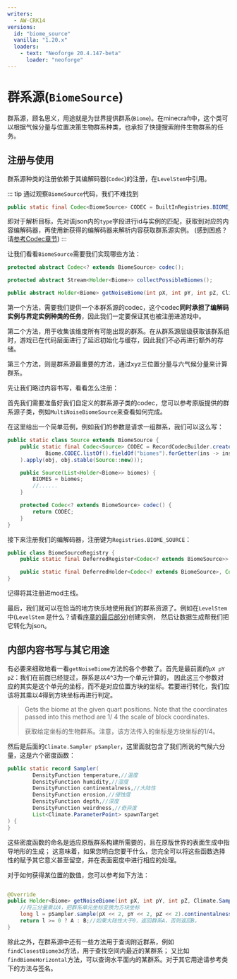 ```yaml
---
writers:
  - AW-CRK14
versions:
  id: "biome_source"
  vanilla: "1.20.x"
  loaders:
    - text: "Neoforge 20.4.147-beta"
      loader: "neoforge"
---
```


# 群系源(`BiomeSource`)

群系源，顾名思义，用途就是为世界提供群系(`Biome`)。在minecraft中，这个类可以根据气候分量与位置决策生物群系种类，也承担了快捷搜索附件生物群系的任务。

## 注册与使用

群系源种类的注册依赖于其编解码器(`Codec`)的注册，在`LevelStem`中引用。

::: tip
通过观察`BiomeSource`代码，我们不难找到

```java
public static final Codec<BiomeSource> CODEC = BuiltInRegistries.BIOME_SOURCE.byNameCodec().dispatchStable(BiomeSource::codec, Function.identity());
```

即对于解析目标，先对该json内的`type`字段进行id与实例的匹配，获取到对应的内容编解码器，再使用新获得的编解码器来解析内容获取群系源实例。
(感到困惑？请[参考Codec章节](../data/codec.md#dispatch))
:::

让我们看看`BiomeSource`需要我们实现哪些方法：

```java
protected abstract Codec<? extends BiomeSource> codec();

protected abstract Stream<Holder<Biome>> collectPossibleBiomes();

public abstract Holder<Biome> getNoiseBiome(int pX, int pY, int pZ, Climate.Sampler pSampler);
```

第一个方法，需要我们提供一个本群系源的codec，这个codec**同时承担了编解码实例与界定实例种类的任务**，因此我们一定要保证其也被注册进游戏中。

第二个方法，用于收集该维度所有可能出现的群系。在从群系源层级获取该群系组时，游戏已在代码层面进行了延迟初始化与缓存，因此我们不必再进行额外的存储。

第三个方法，则是群系源最重要的方法，通过xyz三位置分量与六气候分量来计算群系。

先让我们略过内容书写，看看怎么注册：

首先我们需要准备好我们自定义的群系源子类的codec，您可以参考原版提供的群系源子类，例如`MultiNoiseBiomeSource`来查看如何完成。

在这里给出一个简单范例，例如我们的参数是请求一组群系，我们可以这么写：

```java
public static class Source extends BiomeSource {
    public static final Codec<Source> CODEC = RecordCodecBuilder.create(obj -> obj.group(
            Biome.CODEC.listOf().fieldOf("biomes").forGetter(ins -> ins.BIOMES)
    ).apply(obj, obj.stable(Source::new)));

    public Source(List<Holder<Biome>> biomes) {
        BIOMES = biomes;
        //......
    }

    protected Codec<? extends BiomeSource> codec() {
        return CODEC;
    }
}
```

接下来注册我们的编解码器，注册键为`Registries.BIOME_SOURCE`：

```java
public class BiomeSourceRegistry {
    public static final DeferredRegister<Codec<? extends BiomeSource>> REGISTER = DeferredRegister.create(Registries.BIOME_SOURCE, Arkdust.MODID);

    public static final DeferredHolder<Codec<? extends BiomeSource>, Codec<SarconDimension.Source>> SARCON = REGISTER.register("sarcon", () -> SarconDimension.Source.CODEC);
}
```

记得将其注册进mod主线。

最后，我们就可以在恰当的地方快乐地使用我们的群系资源了。例如在`LevelStem`中(`LevelStem`
是什么？请看[序章的最后部分](start.md))创建实例，
然后让数据生成帮我们把它转化为json。

## 内部内容书写与其它用途

有必要来细致地看一看`getNoiseBiome`方法的各个参数了。首先是最前面的`pX pY pZ`：我们在前面已经提过，群系是以4^3为一个单元计算的，
因此这三个参数对应的其实是这个单元的坐标，而不是对应位置方块的坐标。若要进行转化，我们应该将其乘以4得到方块坐标再进行判定。

> Gets the biome at the given quart positions. Note that the coordinates passed into this method are 1/ 4 the scale of
> block coordinates.
>
> 获取给定坐标的生物群系。注意，该方法传入的坐标是方块坐标的1/4。

然后是后面的`Climate.Sampler pSampler`，这里面就包含了我们所说的气候六分量，这是六个密度函数：

```java
public static record Sampler(
        DensityFunction temperature,//温度
        DensityFunction humidity,//湿度
        DensityFunction continentalness,//大陆性
        DensityFunction erosion,//侵蚀度
        DensityFunction depth,//深度
        DensityFunction weirdness,//奇异度
        List<Climate.ParameterPoint> spawnTarget
) {
}
```

这些密度函数的命名是适应原版群系构建所需要的，且在原版世界的表面生成中指导地形的生成；
这意味着，如果您明白您要干什么，您完全可以将这些函数选择性的赋予其它意义甚至留空，并在表面密度中进行相应的处理。

对于如何获得某位置的数值，您可以参考如下方法：

```java

@Override
public Holder<Biome> getNoiseBiome(int pX, int pY, int pZ, Climate.Sampler pSampler) {
    //将三分量乘以4，把群系单元坐标变换为方块坐标
    long l = pSampler.sample(pX << 2, pY << 2, pZ << 2).continentalness();//获取位置的大陆性，其它分量请参考实例下的方法。
    return l >= 0 ? A : B;//如果大陆性大于0，返回群系A，否则返回B。
}
```

除此之外，在群系源中还有一些方法用于查询附近群系，例如`findClosestBiome3d`方法，用于查找空间内最近的某群系；
又比如`findBiomeHorizontal`方法，可以查询水平面内的某群系。对于其它用途请参考类下的方法与签名。